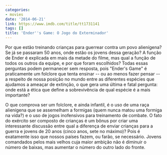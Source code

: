 ```yaml
---
categories:
- movies
date: '2014-06-21'
link: https://www.imdb.com/title/tt1731141
tags: []
title: 'Ender''s Game: O Jogo do Exterminador'
---
```


Por que estão treinando crianças para guerrear contra um povo alienígena? Se já se passaram 50 anos, onde estão os jovens dessa geração? A função de Ender é explicada em mais da metade do filme, mas qual a função de todos os outros da equipe, e por que foram escolhidos? Todas essas perguntas podem permanecer sem resposta, pois "Ender's Game" é praticamente um folclore que tenta ensinar -- ou ao menos fazer pensar -- a respeito de nossa posição no mundo entre as diferentes espécies que ajudamos a ameaçar de extinção, o que gera uma última e fatal pergunta: onde está a ética que define a sobrevivência de qual espécie é a mais importante?

O que comprova ser um folclore, e ainda infantil, é o uso de uma raça alienígena que se assemelham a formigas (quem nunca matou uma formiga na vida?) e o uso de jogos inofensivos para treinamento de combate. O fato do exército ser composto de crianças é um bônus por criar uma interessante discussão entre qual a diferença de enviar crianças para a guerra e jovens de 20 anos (cinco anos, sete no máximo)? Pois é exatamente isso que nossos países fazem, ou farão, se necessário. Jovens comandados pelos mais velhos cuja maior ambição não é diminuir o número de baixas, mas aumentar o número do outro lado do fronte.